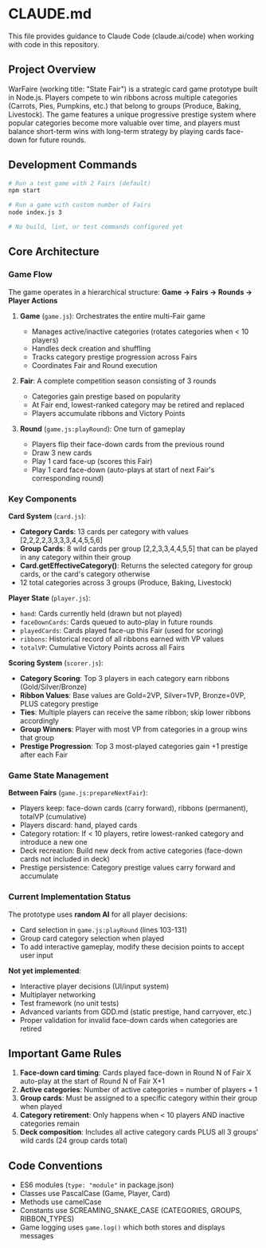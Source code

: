 # CLAUDE.md

This file provides guidance to Claude Code (claude.ai/code) when working with code in this repository.

## Project Overview

WarFaire (working title: "State Fair") is a strategic card game prototype built in Node.js. Players compete to win ribbons across multiple categories (Carrots, Pies, Pumpkins, etc.) that belong to groups (Produce, Baking, Livestock). The game features a unique progressive prestige system where popular categories become more valuable over time, and players must balance short-term wins with long-term strategy by playing cards face-down for future rounds.

## Development Commands

```bash
# Run a test game with 2 Fairs (default)
npm start

# Run a game with custom number of Fairs
node index.js 3

# No build, lint, or test commands configured yet
```

## Core Architecture

### Game Flow
The game operates in a hierarchical structure: **Game → Fairs → Rounds → Player Actions**

1. **Game** (`game.js`): Orchestrates the entire multi-Fair game
   - Manages active/inactive categories (rotates categories when < 10 players)
   - Handles deck creation and shuffling
   - Tracks category prestige progression across Fairs
   - Coordinates Fair and Round execution

2. **Fair**: A complete competition season consisting of 3 rounds
   - Categories gain prestige based on popularity
   - At Fair end, lowest-ranked category may be retired and replaced
   - Players accumulate ribbons and Victory Points

3. **Round** (`game.js:playRound`): One turn of gameplay
   - Players flip their face-down cards from the previous round
   - Draw 3 new cards
   - Play 1 card face-up (scores this Fair)
   - Play 1 card face-down (auto-plays at start of next Fair's corresponding round)

### Key Components

**Card System** (`card.js`):
- **Category Cards**: 13 cards per category with values [2,2,2,2,3,3,3,3,4,4,5,5,6]
- **Group Cards**: 8 wild cards per group [2,2,3,3,4,4,5,5] that can be played in any category within their group
- **Card.getEffectiveCategory()**: Returns the selected category for group cards, or the card's category otherwise
- 12 total categories across 3 groups (Produce, Baking, Livestock)

**Player State** (`player.js`):
- `hand`: Cards currently held (drawn but not played)
- `faceDownCards`: Cards queued to auto-play in future rounds
- `playedCards`: Cards played face-up this Fair (used for scoring)
- `ribbons`: Historical record of all ribbons earned with VP values
- `totalVP`: Cumulative Victory Points across all Fairs

**Scoring System** (`scorer.js`):
- **Category Scoring**: Top 3 players in each category earn ribbons (Gold/Silver/Bronze)
- **Ribbon Values**: Base values are Gold=2VP, Silver=1VP, Bronze=0VP, PLUS category prestige
- **Ties**: Multiple players can receive the same ribbon; skip lower ribbons accordingly
- **Group Winners**: Player with most VP from categories in a group wins that group
- **Prestige Progression**: Top 3 most-played categories gain +1 prestige after each Fair

### Game State Management

**Between Fairs** (`game.js:prepareNextFair`):
- Players keep: face-down cards (carry forward), ribbons (permanent), totalVP (cumulative)
- Players discard: hand, played cards
- Category rotation: If < 10 players, retire lowest-ranked category and introduce a new one
- Deck recreation: Build new deck from active categories (face-down cards not included in deck)
- Prestige persistence: Category prestige values carry forward and accumulate

### Current Implementation Status

The prototype uses **random AI** for all player decisions:
- Card selection in `game.js:playRound` (lines 103-131)
- Group card category selection when played
- To add interactive gameplay, modify these decision points to accept user input

**Not yet implemented**:
- Interactive player decisions (UI/input system)
- Multiplayer networking
- Test framework (no unit tests)
- Advanced variants from GDD.md (static prestige, hand carryover, etc.)
- Proper validation for invalid face-down cards when categories are retired

## Important Game Rules

1. **Face-down card timing**: Cards played face-down in Round N of Fair X auto-play at the start of Round N of Fair X+1
2. **Active categories**: Number of active categories = number of players + 1
3. **Group cards**: Must be assigned to a specific category within their group when played
4. **Category retirement**: Only happens when < 10 players AND inactive categories remain
5. **Deck composition**: Includes all active category cards PLUS all 3 groups' wild cards (24 group cards total)

## Code Conventions

- ES6 modules (`type: "module"` in package.json)
- Classes use PascalCase (Game, Player, Card)
- Methods use camelCase
- Constants use SCREAMING_SNAKE_CASE (CATEGORIES, GROUPS, RIBBON_TYPES)
- Game logging uses `game.log()` which both stores and displays messages
